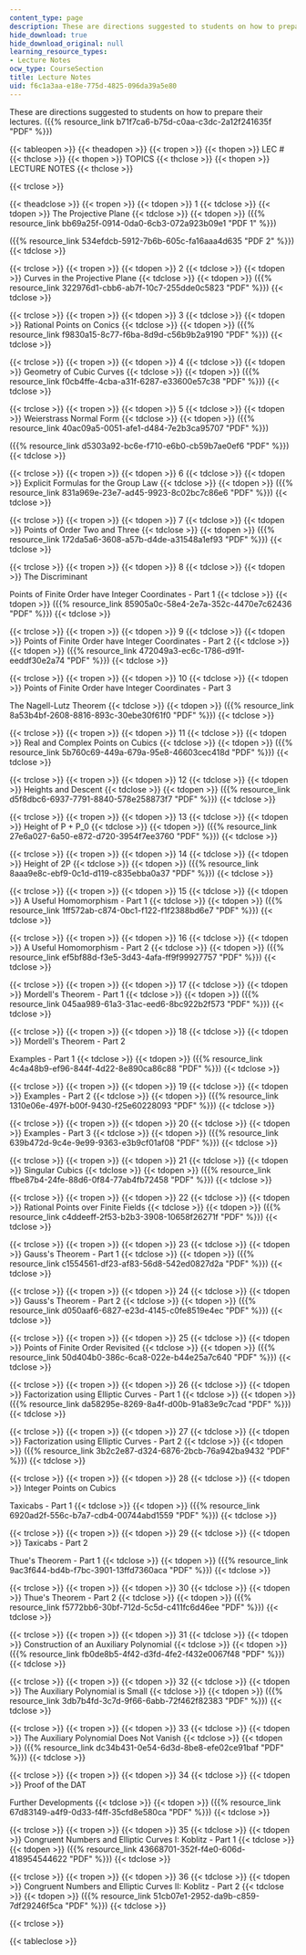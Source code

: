 ```yaml
---
content_type: page
description: These are directions suggested to students on how to prepare their lectures.
hide_download: true
hide_download_original: null
learning_resource_types:
- Lecture Notes
ocw_type: CourseSection
title: Lecture Notes
uid: f6c1a3aa-e18e-775d-4825-096da39a5e80
---
```


These are directions suggested to students on how to prepare their lectures. ({{% resource_link b71f7ca6-b75d-c0aa-c3dc-2a12f241635f "PDF" %}})

{{< tableopen >}}
{{< theadopen >}}
{{< tropen >}}
{{< thopen >}}
LEC #
{{< thclose >}}
{{< thopen >}}
TOPICS
{{< thclose >}}
{{< thopen >}}
LECTURE NOTES
{{< thclose >}}

{{< trclose >}}

{{< theadclose >}}
{{< tropen >}}
{{< tdopen >}}
1
{{< tdclose >}}
{{< tdopen >}}
The Projective Plane
{{< tdclose >}}
{{< tdopen >}}
({{% resource_link bb69a25f-0914-0da0-6cb3-072a923b09e1 "PDF 1" %}})  
  
({{% resource_link 534efdcb-5912-7b6b-605c-fa16aaa4d635 "PDF 2" %}})
{{< tdclose >}}

{{< trclose >}}
{{< tropen >}}
{{< tdopen >}}
2
{{< tdclose >}}
{{< tdopen >}}
Curves in the Projective Plane
{{< tdclose >}}
{{< tdopen >}}
({{% resource_link 322976d1-cbb6-ab7f-10c7-255dde0c5823 "PDF" %}})
{{< tdclose >}}

{{< trclose >}}
{{< tropen >}}
{{< tdopen >}}
3
{{< tdclose >}}
{{< tdopen >}}
Rational Points on Conics
{{< tdclose >}}
{{< tdopen >}}
({{% resource_link f9830a15-8c77-f6ba-8d9d-c56b9b2a9190 "PDF" %}})
{{< tdclose >}}

{{< trclose >}}
{{< tropen >}}
{{< tdopen >}}
4
{{< tdclose >}}
{{< tdopen >}}
Geometry of Cubic Curves
{{< tdclose >}}
{{< tdopen >}}
({{% resource_link f0cb4ffe-4cba-a31f-6287-e33600e57c38 "PDF" %}})
{{< tdclose >}}

{{< trclose >}}
{{< tropen >}}
{{< tdopen >}}
5
{{< tdclose >}}
{{< tdopen >}}
Weierstrass Normal Form
{{< tdclose >}}
{{< tdopen >}}
({{% resource_link 40ac09a5-0051-afe1-d484-7e2b3ca95707 "PDF" %}})  
  
({{% resource_link d5303a92-bc6e-f710-e6b0-cb59b7ae0ef6 "PDF" %}})
{{< tdclose >}}

{{< trclose >}}
{{< tropen >}}
{{< tdopen >}}
6
{{< tdclose >}}
{{< tdopen >}}
Explicit Formulas for the Group Law
{{< tdclose >}}
{{< tdopen >}}
({{% resource_link 831a969e-23e7-ad45-9923-8c02bc7c86e6 "PDF" %}})
{{< tdclose >}}

{{< trclose >}}
{{< tropen >}}
{{< tdopen >}}
7
{{< tdclose >}}
{{< tdopen >}}
Points of Order Two and Three
{{< tdclose >}}
{{< tdopen >}}
({{% resource_link 172da5a6-3608-a57b-d4de-a31548a1ef93 "PDF" %}})
{{< tdclose >}}

{{< trclose >}}
{{< tropen >}}
{{< tdopen >}}
8
{{< tdclose >}}
{{< tdopen >}}
The Discriminant  
  
Points of Finite Order have Integer Coordinates - Part 1
{{< tdclose >}}
{{< tdopen >}}
({{% resource_link 85905a0c-58e4-2e7a-352c-4470e7c62436 "PDF" %}})
{{< tdclose >}}

{{< trclose >}}
{{< tropen >}}
{{< tdopen >}}
9
{{< tdclose >}}
{{< tdopen >}}
Points of Finite Order have Integer Coordinates - Part 2
{{< tdclose >}}
{{< tdopen >}}
({{% resource_link 472049a3-ec6c-1786-d91f-eeddf30e2a74 "PDF" %}})
{{< tdclose >}}

{{< trclose >}}
{{< tropen >}}
{{< tdopen >}}
10
{{< tdclose >}}
{{< tdopen >}}
Points of Finite Order have Integer Coordinates - Part 3  
  
The Nagell-Lutz Theorem
{{< tdclose >}}
{{< tdopen >}}
({{% resource_link 8a53b4bf-2608-8816-893c-30ebe30f61f0 "PDF" %}})
{{< tdclose >}}

{{< trclose >}}
{{< tropen >}}
{{< tdopen >}}
11
{{< tdclose >}}
{{< tdopen >}}
Real and Complex Points on Cubics
{{< tdclose >}}
{{< tdopen >}}
({{% resource_link 5b760c69-449a-679a-95e8-46603cec418d "PDF" %}})
{{< tdclose >}}

{{< trclose >}}
{{< tropen >}}
{{< tdopen >}}
12
{{< tdclose >}}
{{< tdopen >}}
Heights and Descent
{{< tdclose >}}
{{< tdopen >}}
({{% resource_link d5f8dbc6-6937-7791-8840-578e258873f7 "PDF" %}})
{{< tdclose >}}

{{< trclose >}}
{{< tropen >}}
{{< tdopen >}}
13
{{< tdclose >}}
{{< tdopen >}}
Height of P + P\_0
{{< tdclose >}}
{{< tdopen >}}
({{% resource_link 27e6a027-6a50-e872-d720-3954f7ee3760 "PDF" %}})
{{< tdclose >}}

{{< trclose >}}
{{< tropen >}}
{{< tdopen >}}
14
{{< tdclose >}}
{{< tdopen >}}
Height of 2P
{{< tdclose >}}
{{< tdopen >}}
({{% resource_link 8aaa9e8c-ebf9-0c1d-d119-c835ebba0a37 "PDF" %}})
{{< tdclose >}}

{{< trclose >}}
{{< tropen >}}
{{< tdopen >}}
15
{{< tdclose >}}
{{< tdopen >}}
A Useful Homomorphism - Part 1
{{< tdclose >}}
{{< tdopen >}}
({{% resource_link 1ff572ab-c874-0bc1-f122-f1f2388bd6e7 "PDF" %}})
{{< tdclose >}}

{{< trclose >}}
{{< tropen >}}
{{< tdopen >}}
16
{{< tdclose >}}
{{< tdopen >}}
A Useful Homomorphism - Part 2
{{< tdclose >}}
{{< tdopen >}}
({{% resource_link ef5bf88d-f3e5-3d43-4afa-ff9f99927757 "PDF" %}})
{{< tdclose >}}

{{< trclose >}}
{{< tropen >}}
{{< tdopen >}}
17
{{< tdclose >}}
{{< tdopen >}}
Mordell's Theorem - Part 1
{{< tdclose >}}
{{< tdopen >}}
({{% resource_link 045aa989-61a3-31ac-eed6-8bc922b2f573 "PDF" %}})
{{< tdclose >}}

{{< trclose >}}
{{< tropen >}}
{{< tdopen >}}
18
{{< tdclose >}}
{{< tdopen >}}
Mordell's Theorem - Part 2  
  
Examples - Part 1
{{< tdclose >}}
{{< tdopen >}}
({{% resource_link 4c4a48b9-ef96-844f-4d22-8e890ca86c88 "PDF" %}})
{{< tdclose >}}

{{< trclose >}}
{{< tropen >}}
{{< tdopen >}}
19
{{< tdclose >}}
{{< tdopen >}}
Examples - Part 2
{{< tdclose >}}
{{< tdopen >}}
({{% resource_link 1310e06e-497f-b00f-9430-f25e60228093 "PDF" %}})
{{< tdclose >}}

{{< trclose >}}
{{< tropen >}}
{{< tdopen >}}
20
{{< tdclose >}}
{{< tdopen >}}
Examples - Part 3
{{< tdclose >}}
{{< tdopen >}}
({{% resource_link 639b472d-9c4e-9e99-9363-e3b9cf01af08 "PDF" %}})
{{< tdclose >}}

{{< trclose >}}
{{< tropen >}}
{{< tdopen >}}
21
{{< tdclose >}}
{{< tdopen >}}
Singular Cubics
{{< tdclose >}}
{{< tdopen >}}
({{% resource_link ffbe87b4-24fe-88d6-0f84-77ab4fb72458 "PDF" %}})
{{< tdclose >}}

{{< trclose >}}
{{< tropen >}}
{{< tdopen >}}
22
{{< tdclose >}}
{{< tdopen >}}
Rational Points over Finite Fields
{{< tdclose >}}
{{< tdopen >}}
({{% resource_link c4ddeeff-2f53-b2b3-3908-10658f26271f "PDF" %}})
{{< tdclose >}}

{{< trclose >}}
{{< tropen >}}
{{< tdopen >}}
23
{{< tdclose >}}
{{< tdopen >}}
Gauss's Theorem - Part 1
{{< tdclose >}}
{{< tdopen >}}
({{% resource_link c1554561-df23-af83-56d8-542ed0827d2a "PDF" %}})
{{< tdclose >}}

{{< trclose >}}
{{< tropen >}}
{{< tdopen >}}
24
{{< tdclose >}}
{{< tdopen >}}
Gauss's Theorem - Part 2
{{< tdclose >}}
{{< tdopen >}}
({{% resource_link d050aaf6-6827-e23d-4145-c0fe8519e4ec "PDF" %}})
{{< tdclose >}}

{{< trclose >}}
{{< tropen >}}
{{< tdopen >}}
25
{{< tdclose >}}
{{< tdopen >}}
Points of Finite Order Revisited
{{< tdclose >}}
{{< tdopen >}}
({{% resource_link 50d404b0-386c-6ca8-022e-b44e25a7c640 "PDF" %}})
{{< tdclose >}}

{{< trclose >}}
{{< tropen >}}
{{< tdopen >}}
26
{{< tdclose >}}
{{< tdopen >}}
Factorization using Elliptic Curves - Part 1
{{< tdclose >}}
{{< tdopen >}}
({{% resource_link da58295e-8269-8a4f-d00b-91a83e9c7cad "PDF" %}})
{{< tdclose >}}

{{< trclose >}}
{{< tropen >}}
{{< tdopen >}}
27
{{< tdclose >}}
{{< tdopen >}}
Factorization using Elliptic Curves - Part 2
{{< tdclose >}}
{{< tdopen >}}
({{% resource_link 3b2c2e87-d324-6876-2bcb-76a942ba9432 "PDF" %}})
{{< tdclose >}}

{{< trclose >}}
{{< tropen >}}
{{< tdopen >}}
28
{{< tdclose >}}
{{< tdopen >}}
Integer Points on Cubics  
  
Taxicabs - Part 1
{{< tdclose >}}
{{< tdopen >}}
({{% resource_link 6920ad2f-556c-b7a7-cdb4-00744abd1559 "PDF" %}})
{{< tdclose >}}

{{< trclose >}}
{{< tropen >}}
{{< tdopen >}}
29
{{< tdclose >}}
{{< tdopen >}}
Taxicabs - Part 2  
  
Thue's Theorem - Part 1
{{< tdclose >}}
{{< tdopen >}}
({{% resource_link 9ac3f644-bd4b-f7bc-3901-13ffd7360aca "PDF" %}})
{{< tdclose >}}

{{< trclose >}}
{{< tropen >}}
{{< tdopen >}}
30
{{< tdclose >}}
{{< tdopen >}}
Thue's Theorem - Part 2
{{< tdclose >}}
{{< tdopen >}}
({{% resource_link f5772bb6-30bf-712d-5c5d-c411fc6d46ee "PDF" %}})
{{< tdclose >}}

{{< trclose >}}
{{< tropen >}}
{{< tdopen >}}
31
{{< tdclose >}}
{{< tdopen >}}
Construction of an Auxiliary Polynomial
{{< tdclose >}}
{{< tdopen >}}
({{% resource_link fb0de8b5-4f42-d3fd-4fe2-f432e0067f48 "PDF" %}})
{{< tdclose >}}

{{< trclose >}}
{{< tropen >}}
{{< tdopen >}}
32
{{< tdclose >}}
{{< tdopen >}}
The Auxiliary Polynomial is Small
{{< tdclose >}}
{{< tdopen >}}
({{% resource_link 3db7b4fd-3c7d-9f66-6abb-72f462f82383 "PDF" %}})
{{< tdclose >}}

{{< trclose >}}
{{< tropen >}}
{{< tdopen >}}
33
{{< tdclose >}}
{{< tdopen >}}
The Auxiliary Polynomial Does Not Vanish
{{< tdclose >}}
{{< tdopen >}}
({{% resource_link dc34b431-0e54-6d3d-8be8-efe02ce91baf "PDF" %}})
{{< tdclose >}}

{{< trclose >}}
{{< tropen >}}
{{< tdopen >}}
34
{{< tdclose >}}
{{< tdopen >}}
Proof of the DAT  
  
Further Developments
{{< tdclose >}}
{{< tdopen >}}
({{% resource_link 67d83149-a4f9-0d33-f4ff-35cfd8e580ca "PDF" %}})
{{< tdclose >}}

{{< trclose >}}
{{< tropen >}}
{{< tdopen >}}
35
{{< tdclose >}}
{{< tdopen >}}
Congruent Numbers and Elliptic Curves I: Koblitz - Part 1
{{< tdclose >}}
{{< tdopen >}}
({{% resource_link 43668701-352f-f4e0-606d-418954544622 "PDF" %}})
{{< tdclose >}}

{{< trclose >}}
{{< tropen >}}
{{< tdopen >}}
36
{{< tdclose >}}
{{< tdopen >}}
Congruent Numbers and Elliptic Curves II: Koblitz - Part 2
{{< tdclose >}}
{{< tdopen >}}
({{% resource_link 51cb07e1-2952-da9b-c859-7df29246f5ca "PDF" %}})
{{< tdclose >}}

{{< trclose >}}

{{< tableclose >}}
